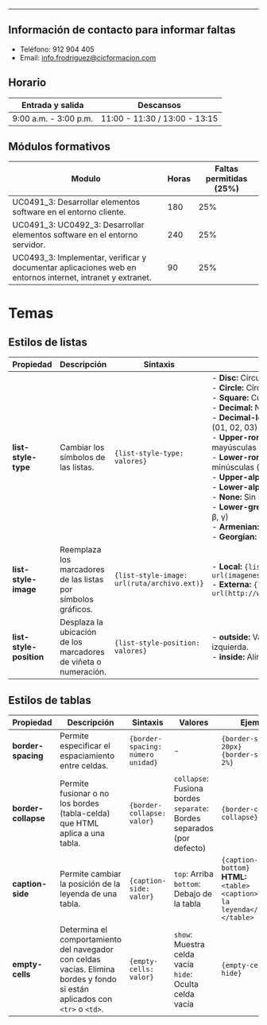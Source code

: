 
---
## Información de contacto para informar faltas

- Teléfono: 912 904 405
- Email: info.frodriguez@cicformacion.com
## Horario

Entrada y salida | Descansos
---|---
9:00 a.m. - 3:00 p.m. | 11:00 - 11:30 / 13:00 - 13:15

## Módulos formativos

| Modulo                                                                                                    | Horas | Faltas permitidas (25%) |
| --------------------------------------------------------------------------------------------------------- | ----- | ----------------------- |
| UC0491_3: Desarrollar elementos software en el entorno cliente.                                           | 180   | 25%                     |
| UC0491_3: UC0492_3: Desarrollar elementos software en el entorno servidor.                                | 240   | 25%                     |
| UC0493_3: Implementar, verificar y documentar aplicaciones web en entornos internet, intranet y extranet. | 90    | 25%                     |

# Temas

## Estilos de listas

| **Propiedad**           | **Descripción**                                                 | **Sintaxis**                                | **Valores**                                                                                                                                                                                                                                                                                                                                                                                                                                                                                                                                                                                                                                    | **Ejemplos**                                                                                                   |
| ----------------------- | --------------------------------------------------------------- | ------------------------------------------- | ---------------------------------------------------------------------------------------------------------------------------------------------------------------------------------------------------------------------------------------------------------------------------------------------------------------------------------------------------------------------------------------------------------------------------------------------------------------------------------------------------------------------------------------------------------------------------------------------------------------------------------------------- | -------------------------------------------------------------------------------------------------------------- |
| **list-style-type**     | Cambiar los símbolos de las listas.                             | `{list-style-type: valores}`                | - **Disc:** Círculo relleno  <br> - **Circle:** Círculo vacío  <br> - **Square:** Cuadrado  <br> - **Decimal:** Números correlativos  <br> - **Decimal-leading-zero:** Números con ceros (01, 02, 03)  <br> - **Upper-roman:** Números romanos en mayúsculas (I, II, III)  <br> - **Lower-roman:** Números romanos en minúsculas (i, ii, iii)  <br> - **Upper-alpha / Upper-latin:** Letras mayúsculas  <br> - **Lower-alpha / Lower-latin:** Letras minúsculas  <br> - **None:** Sin símbolo  <br> - **Lower-greek:** Letras griegas en minúscula (α, β, γ)  <br> - **Armenian:** Símbolos armenios  <br> - **Georgian:** Símbolos georgianos | `{list-style-type: upper-roman}` <br> `{list-style-type: none}` <br> `{list-style-type: decimal}`              |
| **list-style-image**    | Reemplaza los marcadores de las listas por símbolos gráficos.   | `{list-style-image: url(ruta/archivo.ext)}` | - **Local:** `{list-style-image: url(imagenes/icono.ico)}` <br> - **Externa:** `{list-style-image: url(http://www.imagenes.com/iconos/icono.ico)}`                                                                                                                                                                                                                                                                                                                                                                                                                                                                                             | `{list-style-image: url(imagenes/icono.ico)` <br> `{list-style-image: url(http://www.imagenes.com/icono.ico)}` |
| **list-style-position** | Desplaza la ubicación de los marcadores de viñeta o numeración. | `{list-style-position: valores}`            | - **outside:** Valor por defecto, alineado a la izquierda. <br> - **inside:** Alineado a la derecha con el texto.                                                                                                                                                                                                                                                                                                                                                                                                                                                                                                                              | `{list-style-position: inside}`                                                                                |

## Estilos de tablas

| **Propiedad**       | **Descripción**                                                                                                             | **Sintaxis**                      | **Valores**                                                                | **Ejemplo**                                                                                                          |
| ------------------- | --------------------------------------------------------------------------------------------------------------------------- | --------------------------------- | -------------------------------------------------------------------------- | -------------------------------------------------------------------------------------------------------------------- |
| **border-spacing**  | Permite especificar el espaciamiento entre celdas.                                                                          | `{border-spacing: número unidad}` | -                                                                          | `{border-spacing: 20px}` <br> `{border-spacing: 2%}`                                                                 |
| **border-collapse** | Permite fusionar o no los bordes (tabla-celda) que HTML aplica a una tabla.                                                 | `{border-collapse: valor}`        | `collapse`: Fusiona bordes <br> `separate`: Bordes separados (por defecto) | `{border-collapse: collapse}`                                                                                        |
| **caption-side**    | Permite cambiar la posición de la leyenda de una tabla.                                                                     | `{caption-side: valor}`           | `top`: Arriba <br> `bottom`: Debajo de la tabla                            | `{caption-side: bottom}` <br> **HTML:** <br> `<table>` <br> `<caption>Texto de la leyenda</caption>` <br> `</table>` |
| **empty-cells**     | Determina el comportamiento del navegador con celdas vacías. Elimina bordes y fondo si están aplicados con `<tr>` o `<td>`. | `{empty-cells: valor}`            | `show`: Muestra celda vacía <br> `hide`: Oculta celda vacía                | `{empty-cells: hide}`                                                                                                |

